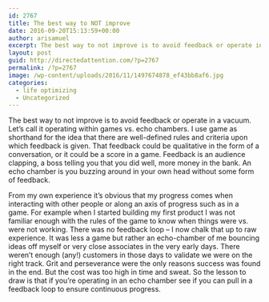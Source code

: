 ```yaml
---
id: 2767
title: The best way to NOT improve
date: 2016-09-20T15:13:59+00:00
author: arisamuel
excerpt: The best way to not improve is to avoid feedback or operate in a vacuum.
layout: post
guid: http://directedattention.com/?p=2767
permalink: /?p=2767
image: /wp-content/uploads/2016/11/1497674878_ef43bb8af6.jpg
categories:
  - life optimizing
  - Uncategorized
---
```

The best way to not improve is to avoid feedback or operate in a vacuum. Let&#8217;s call it operating within games vs. echo chambers. I use game as shorthand for the idea that there are well-defined rules and criteria upon which feedback is given. That feedback could be qualitative in the form of a conversation, or it could be a score in a game. Feedback is an audience clapping, a boss telling you that you did well, more money in the bank. An echo chamber is you buzzing around in your own head without some form of feedback.

From my own experience it&#8217;s obvious that my progress comes when interacting with other people or along an axis of progress such as in a game. For example when I started building my first product I was not familiar enough with the rules of the game to know when things were vs. were not working. There was no feedback loop &#8211; I now chalk that up to raw experience. It was less a game but rather an echo-chamber of me bouncing ideas off myself or very close associates in the very early days. There weren&#8217;t enough (any!) customers in those days to validate we were on the right track. Grit and perseverance were the only reasons success was found in the end. But the cost was too high in time and sweat. So the lesson to draw is that if you&#8217;re operating in an echo chamber see if you can pull in a feedback loop to ensure continuous progress.

&nbsp;